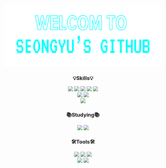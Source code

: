 <div align="center">
<!--   <img src="https://capsule-render.vercel.app/api?type=Waving&color=98D4FF&height=300&section=header&text=SEONGYU's%20GITHUB!&fontSize=60" alt="header"> -->
  <img src="./header.png" alt="header" height="200">
</div>


  
<div align="center">
  <h3>💡Skills💡</h3>
  
  <img src="https://img.shields.io/badge/react-%2320232a.svg?style=for-the-badge&logo=react&logoColor=%2361DAFB">
  <img src="https://img.shields.io/badge/react_native-%2320232a.svg?style=for-the-badge&logo=react&logoColor=%2361DAFB">
  <img src="https://img.shields.io/badge/Next-black?style=for-the-badge&logo=next.js&logoColor=white">
  <img src="https://img.shields.io/badge/typescript-%23007ACC.svg?style=for-the-badge&logo=typescript&logoColor=white">
  <img src="https://img.shields.io/badge/javascript-%23323330.svg?style=for-the-badge&logo=javascript&logoColor=%23F7DF1E">
  
  <br>

  <img src="https://img.shields.io/badge/styled--components-DB7093?style=for-the-badge&logo=styled-components&logoColor=white">
  <img src="https://img.shields.io/badge/css-%231572B6.svg?style=for-the-badge&logo=css3&logoColor=white">

  <br>

  <img src="https://img.shields.io/badge/Axios-5A29E4.svg?style=for-the-badge&logo=axios&logoColor=white" />

  <br>
  
  <h3>📚Studying📚</h3>
  <img src="https://img.shields.io/badge/Recoil-3578E5.svg?style=for-the-badge&logo=Recoil&logoColor=white" />
  <img src="https://img.shields.io/badge/React Query-FF4154.svg?style=for-the-badge&logo=React query&logoColor=white" />

  <br>
  <h3>🛠️Tools🛠️</h3>
  
  <img src="https://img.shields.io/badge/git-F05032.svg?style=for-the-badge&logo=git&logoColor=white" />
  <img src="https://img.shields.io/badge/github-181717.svg?style=for-the-badge&logo=github&logoColor=white" />
  <img src="https://img.shields.io/badge/figma-F24E1E.svg?style=for-the-badge&logo=figma&logoColor=white" />

  <br>
  
  <img src="https://img.shields.io/badge/jira-0052CC.svg?style=for-the-badge&logo=jira&logoColor=white" />
  <a href="https://gratis-walkover-4f0.notion.site/d4ac45e6dbc24bf080af59d27edfec1d?pvs=4"><img src="https://img.shields.io/badge/notion-000000.svg?style=for-the-badge&logo=notion&logoColor=white" /></a>
  
  

  
  
  
  
</div>


<!--
**seongyu-Kim/seongyu-Kim** is a ✨ _special_ ✨ repository because its `README.md` (this file) appears on your GitHub profile.

Here are some ideas to get you started:

- 🔭 I’m currently working on ...
- 🌱 I’m currently learning ...
- 👯 I’m looking to collaborate on ...
- 🤔 I’m looking for help with ...
- 💬 Ask me about ...
- 📫 How to reach me: ...
- 😄 Pronouns: ...
- ⚡ Fun fact: ...
-->
